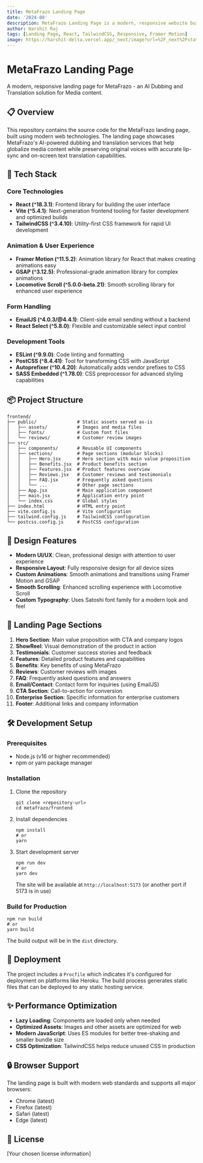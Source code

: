 ```yaml
---
title: MetaFrazo Landing Page
date: '2024-08'
description: MetaFrazo Landing Page is a modern, responsive website built with React, Vite, and TailwindCSS, showcasing an AI dubbing and translation solution for media content with smooth animations and a focus on user experience.
author: Harshit Raj
tags: [Landing Page, React, TailwindCSS, Responsive, Framer Motion]
image: https://harshit-delta.vercel.app/_next/image?url=%2F_next%2Fstatic%2Fmedia%2Fmetafrazo.b24e26ac.png&w=1080&q=75
---
```


# MetaFrazo Landing Page

A modern, responsive landing page for MetaFrazo - an AI Dubbing and Translation solution for Media content.

## 📋 Overview

This repository contains the source code for the MetaFrazo landing page, built using modern web technologies. The landing page showcases MetaFrazo's AI-powered dubbing and translation services that help globalize media content while preserving original voices with accurate lip-sync and on-screen text translation capabilities.

## 🚀 Tech Stack

### Core Technologies
- **React (^18.3.1)**: Frontend library for building the user interface
- **Vite (^5.4.1)**: Next-generation frontend tooling for faster development and optimized builds
- **TailwindCSS (^3.4.10)**: Utility-first CSS framework for rapid UI development

### Animation & User Experience
- **Framer Motion (^11.5.2)**: Animation library for React that makes creating animations easy
- **GSAP (^3.12.5)**: Professional-grade animation library for complex animations
- **Locomotive Scroll (^5.0.0-beta.21)**: Smooth scrolling library for enhanced user experience

### Form Handling
- **EmailJS (^4.0.3/@4.4.1)**: Client-side email sending without a backend
- **React Select (^5.8.0)**: Flexible and customizable select input control

### Development Tools
- **ESLint (^9.9.0)**: Code linting and formatting
- **PostCSS (^8.4.41)**: Tool for transforming CSS with JavaScript
- **Autoprefixer (^10.4.20)**: Automatically adds vendor prefixes to CSS
- **SASS Embedded (^1.78.0)**: CSS preprocessor for advanced styling capabilities

## 📦 Project Structure

```
frontend/
├── public/               # Static assets served as-is
│   ├── assets/           # Images and media files
│   ├── fonts/            # Custom font files
│   └── reviews/          # Customer review images
├── src/
│   ├── components/       # Reusable UI components
│   ├── sections/         # Page sections (modular blocks)
│   │   ├── Hero.jsx      # Hero section with main value proposition
│   │   ├── Benefits.jsx  # Product benefits section
│   │   ├── Features.jsx  # Product features overview
│   │   ├── Reviews.jsx   # Customer reviews and testimonials
│   │   ├── FAQ.jsx       # Frequently asked questions
│   │   └── ...           # Other page sections
│   ├── App.jsx           # Main application component
│   ├── main.jsx          # Application entry point
│   └── index.css         # Global styles
├── index.html            # HTML entry point
├── vite.config.js        # Vite configuration
├── tailwind.config.js    # TailwindCSS configuration
└── postcss.config.js     # PostCSS configuration
```

## 🎨 Design Features

- **Modern UI/UX**: Clean, professional design with attention to user experience
- **Responsive Layout**: Fully responsive design for all device sizes
- **Custom Animations**: Smooth animations and transitions using Framer Motion and GSAP
- **Smooth Scrolling**: Enhanced scrolling experience with Locomotive Scroll
- **Custom Typography**: Uses Satoshi font family for a modern look and feel

## 📱 Landing Page Sections

1. **Hero Section**: Main value proposition with CTA and company logos
2. **ShowReel**: Visual demonstration of the product in action
3. **Testimonials**: Customer success stories and feedback
4. **Features**: Detailed product features and capabilities
5. **Benefits**: Key benefits of using MetaFrazo
6. **Reviews**: Customer reviews with images
7. **FAQ**: Frequently asked questions and answers
8. **Email/Contact**: Contact form for inquiries (using EmailJS)
9. **CTA Section**: Call-to-action for conversion
10. **Enterprise Section**: Specific information for enterprise customers
11. **Footer**: Additional links and company information

## 🛠️ Development Setup

### Prerequisites
- Node.js (v16 or higher recommended)
- npm or yarn package manager

### Installation

1. Clone the repository
   ```
   git clone <repository-url>
   cd metafrazo/frontend
   ```

2. Install dependencies
   ```
   npm install
   # or
   yarn
   ```

3. Start development server
   ```
   npm run dev
   # or
   yarn dev
   ```
   The site will be available at `http://localhost:5173` (or another port if 5173 is in use)

### Build for Production

```
npm run build
# or
yarn build
```

The build output will be in the `dist` directory.

## 🚢 Deployment

The project includes a `Procfile` which indicates it's configured for deployment on platforms like Heroku. The build process generates static files that can be deployed to any static hosting service.

## ✨ Performance Optimization

- **Lazy Loading**: Components are loaded only when needed
- **Optimized Assets**: Images and other assets are optimized for web
- **Modern JavaScript**: Uses ES modules for better tree-shaking and smaller bundle size
- **CSS Optimization**: TailwindCSS helps reduce unused CSS in production

## 🔒 Browser Support

The landing page is built with modern web standards and supports all major browsers:
- Chrome (latest)
- Firefox (latest)
- Safari (latest)
- Edge (latest)

## 📝 License

[Your chosen license information]
